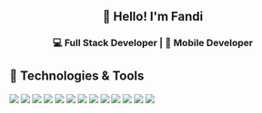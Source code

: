 <h2 align="center">👋 Hello! I'm Fandi</h2>

<div align="center">
<h3> 💻 Full Stack Developer | 📱 Mobile Developer </div>





## 🔧 Technologies & Tools

<p style="margin-top:20px;">
   <img src="https://img.icons8.com/color/28/000000/html-5--v1.png"/>
  <img src="https://img.icons8.com/color/28/000000/css3.png"/>
  <img src="https://img.icons8.com/officel/28/000000/php-logo.png"/>
  <img src="https://img.icons8.com/color/28/000000/javascript.png"/>
  <img src="https://img.icons8.com/color/28/000000/react-native.png"/>
  <img src="https://img.icons8.com/color/28/000000/vue-js.png"/>
  <img src="https://img.icons8.com/color/28/000000/nodejs.png"/>
  <img src="https://img.icons8.com/color/28/000000/npm.png"/>
  <img src="https://img.icons8.com/color/28/000000/mysql-logo.png"/>
   <img src="https://img.icons8.com/color/28/000000/mongodb.png"/>
  <img src="https://img.icons8.com/color/28/000000/postgreesql.png"/>
   <img src="https://img.icons8.com/color/28/000000/visual-studio-code-2019.png"/>
  <img src="https://img.icons8.com/ios-glyphs/28/000000/console.png"/>
</p>
